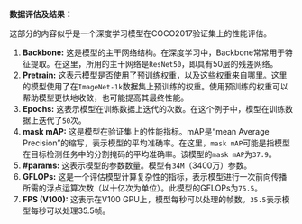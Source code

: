 **数据评估及结果：**

这部分的内容似乎是一个深度学习模型在COCO2017验证集上的性能评估。

1. **Backbone:** 这是模型的主干网络结构。在深度学习中，Backbone常常用于特征提取。在这里，所用的主干网络是`ResNet50`，即具有50层的残差网络。
2. **Pretrain:** 这表示模型是否使用了预训练权重，以及这些权重来自哪里。这里的模型使用了在`ImageNet-1k`数据集上预训练的权重。使用预训练的权重可以帮助模型更快地收敛，也可能提高其最终性能。
3. **Epochs:** 这表示模型在训练数据上迭代的次数。在这个例子中，模型在训练数据上迭代了`50`次。
4. **mask mAP:** 这是模型在验证集上的性能指标。mAP是“mean Average Precision”的缩写，表示模型的平均准确率。在这里，`mask mAP`可能是指模型在目标检测任务中的分割掩码的平均准确率。该模型的`mask mAP`为`37.9`。
5. **#params:** 这表示模型的参数数量。模型有`34M`（3400万）参数。
6. **GFLOPs:** 这是一个评估模型计算复杂性的指标，表示模型进行一次前向传播所需的浮点运算次数（以十亿次为单位）。此模型的GFLOPs为`75.5`。
7. **FPS (V100):** 这表示在V100 GPU上，模型每秒可以处理的帧数。`35.5`表示模型每秒可以处理35.5帧。